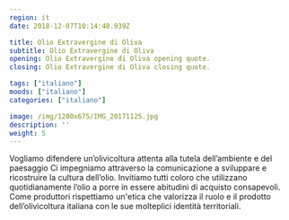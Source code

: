 ```yaml
---
region: it
date: 2018-12-07T10:14:48.939Z

title: Olio Extravergine di Oliva
subtitle: Olio Extravergine di Oliva
opening: Olio Extravergine di Oliva opening quote.
closing: Olio Extravergine di Oliva closing quote.

tags: ["italiano"]
moods: ["italiano"]
categories: ["italiano"]

image: /img/1200x675/IMG_20171125.jpg
description: ''
weight: 5
---
```


Vogliamo difendere un’olivicoltura attenta alla tutela dell’ambiente e del paesaggio Ci impegniamo attraverso la comunicazione a sviluppare e ricostruire la cultura dell’olio. Invitiamo tutti coloro che utilizzano quotidianamente l’olio a porre in essere abitudini di acquisto consapevoli. Come produttori rispettiamo un'etica che valorizza il ruolo e il prodotto dell’olivicoltura italiana con le sue molteplici identità territoriali.
